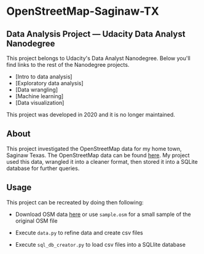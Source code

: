 # OpenStreetMap-Saginaw-TX

## Data Analysis Project — Udacity Data Analyst Nanodegree

This project belongs to Udacity's Data Analyst Nanodegree. Below you'll find links to the rest of the Nanodegree projects.

- [Intro to data analysis]
- [Exploratory data analysis]
- [Data wrangling]
- [Machine learning]
- [Data visualization]

This project was developed in 2020 and it is no longer maintained.

## About
This project investigated the OpenStreetMap data for my home town, Saginaw Texas. The OpenStreetMap data can be found [here](https://www.openstreetmap.org/relation/6571681). My project used this data, wrangled it into a cleaner format, then stored it into a SQLite database for further queries. 

## Usage
This project can be recreated by doing then following:

- Download OSM data [here](https://www.openstreetmap.org/relation/6571681) or use ```sample.osm``` for a small sample of the original OSM file

- Execute ```data.py``` to refine data and create csv files 

- Execute ```sql_db_creator.py``` to load csv files into a SQLlite database
